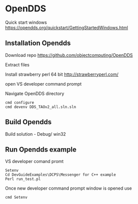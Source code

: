 # OpenDDS
Quick start windows https://opendds.org/quickstart/GettingStartedWindows.html

## Installation Opendds 

Download repo 
https://github.com/objectcomputing/OpenDDS

Extract files 

Install strawberry perl 64 bit
http://strawberryperl.com/

open VS developer command prompt 

Navigate OpenDDS directory

    cmd configure
    cmd devenv DDS_TAOv2_all.sln.sln

## Build  Opendds   

Build solution - Debug/ win32

## Run Opendds example    

VS developer comand promt

    Setenv
    Cd DevGuideExamples\DCPS\Messenger for C++ example
    Perl run_test.pl
    
Once new  developer command prompt window is opened use 

    cmd Setenv
